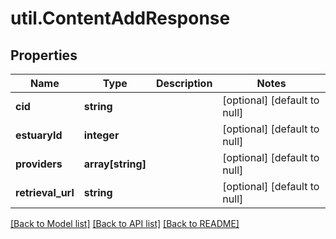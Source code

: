 # util.ContentAddResponse

## Properties
Name | Type | Description | Notes
------------ | ------------- | ------------- | -------------
**cid** | **string** |  | [optional] [default to null]
**estuaryId** | **integer** |  | [optional] [default to null]
**providers** | **array[string]** |  | [optional] [default to null]
**retrieval_url** | **string** |  | [optional] [default to null]

[[Back to Model list]](../README.md#documentation-for-models) [[Back to API list]](../README.md#documentation-for-api-endpoints) [[Back to README]](../README.md)


